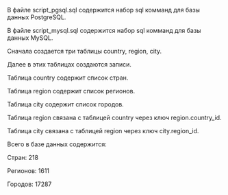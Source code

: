 В файле script_pgsql.sql содержится набор sql комманд для базы данных PostgreSQL.

В файле script_mysql.sql содержится набор sql комманд для базы данных MySQL.

Сначала создается три таблицы country, region, city.

Далее в этих таблицах создаются записи.

Таблица country содержит список стран.

Таблица region содержит список регионов.

Таблица city содержит список городов.

Таблица region связана с таблицей country через ключ region.country_id.

Таблица city связана с таблицей region через ключ city.region_id.

Всего в базе данных содержится:

Стран: 218

Регионов: 1611

Городов: 17287